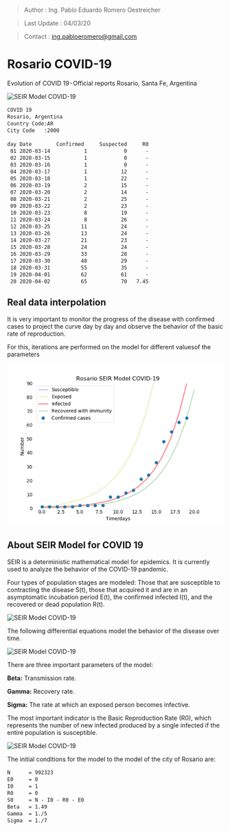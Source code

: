 >Author        : Ing. Pablo Eduardo Romero Oestreicher

>Last Update   : 04/03/20

>Contact       : ing.pabloeromero@gmail.com
# Rosario COVID-19



Evolution of COVID 19 - Official reports
Rosario, Santa Fe, Argentina

![SEIR Model COVID-19](/img/seir-covid19.png)

```
COVID 19
Rosario, Argentina
Country Code:AR
City Code   :2000

day Date        Confirmed     Suspected     R0
 01 2020-03-14           1            0      -    
 02 2020-03-15           1            0      -   
 03 2020-03-16           1            0      -
 04 2020-03-17           1           12      -
 05 2020-03-18           1           22      -
 06 2020-03-19           2           15      -
 07 2020-03-20           2           14      -
 08 2020-03-21           2           25      -
 09 2020-03-22           2           23      -
 10 2020-03-23           8           19      -
 11 2020-03-24           8           26      -
 12 2020-03-25          11           24      -
 13 2020-03-26          13           24      -
 14 2020-03-27          21           23      -
 15 2020-03-28          24           24      -
 16 2020-03-29          33           28      -
 17 2020-03-30          48           29      -
 18 2020-03-31          55           35      -
 19 2020-04-01          62           61      -
 20 2020-04-02          65           70   7.45
```
## Real data interpolation

It is very important to monitor the progress of the disease with confirmed cases to project the curve day by day and observe the behavior of the basic rate of reproduction.

For this, iterations are performed on the model for different values ​​of the parameters

![SEIR Model COVID-19](/img/seir-interpolation.png)

## About SEIR Model for COVID 19
SEIR is a deterministic mathematical model for epidemics. It is currently used to analyze the behavior of the COVID-19 pandemic.

Four types of population stages are modeled: Those that are susceptible to contracting the disease S(t), those that acquired it and are in an asymptomatic incubation period E(t), the confirmed infected I(t), and the recovered or dead population R(t).

![SEIR Model COVID-19](/img/seir-blocks.png)

The following differential equations model the behavior of the disease over time.

![SEIR Model COVID-19](/img/seir-diffeq.png)

There are three important parameters of the model:

**Beta:**  Transmission rate.

**Gamma:** Recovery rate.

**Sigma:** The rate at which an exposed person becomes infective.  

The most important indicator is the Basic Reproduction Rate (R0), which represents the number of new infected produced by a single infected if the entire population is susceptible.

![SEIR Model COVID-19](/img/seir-r0.png)


The initial conditions for the model to the model of the city of Rosario are:

```
N      = 992323
E0     = 0
I0     = 1
R0     = 0
S0     = N - I0 - R0 - E0
Beta   = 1.49
Gamma  = 1./5
Sigma  = 1./7
```
